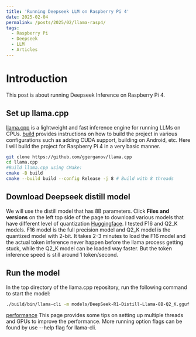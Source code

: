 ```yaml
---
title: 'Running Deepseek LLM on Raspberry Pi 4'
date: 2025-02-04
permalink: /posts/2025/02/llama-rasp4/
tags:
  - Raspberry Pi
  - Deepseek
  - LLM
  - Articles
---
```


# Introduction
This post is about running Deepseek Inference on Raspberry Pi 4.

## Set up llama.cpp

[llama.cpp](https://github.com/ggerganov/llama.cpp) is a lightweight and fast inference engine for running LLMs on CPUs. [build](https://github.com/ggerganov/llama.cpp/blob/master/docs/build.md) provides instructions on how to build the project in various configurations such as adding CUDA support, building on Android, etc. Here I will build the project for Raspberry Pi 4 in a very basic manner.

```bash
git clone https://github.com/ggerganov/llama.cpp
cd llama.cpp
#Build llama.cpp using CMake:
cmake -B build
cmake --build build --config Release -j 8 # Build with 8 threads
```

## Download Deepseek distill model

We will use the distill model that has 8B parameters. Click **Files and versions** on the left top side of the page to download various models that have different level of quantization [Huggingface](https://huggingface.co/unsloth/DeepSeek-R1-Distill-Llama-8B-GGUF). I tested F16 and Q2_K models. F16 model is the full precision model and Q2_K model is the quantized model with 2-bit. It takes 2-3 minutes to load the F16 model and the actual token inference never happen before the llama process getting stuck, while the Q2_K model can be loaded way faster. But the token inference speed is still around 1 token/second.

## Run the model

In the top directory of the llama.cpp repository, run the following command to start the model:

```bash
./build/bin/llama-cli -m models/DeepSeek-R1-Distill-Llama-8B-Q2_K.gguf 
```
[performance](https://github.com/ggerganov/llama.cpp/blob/master/docs/development/token_generation_performance_tips.md) This page provides some tips on setting up multiple threads and GPUs to improve the performance. More running option flags can be found by use --help flag for llama-cli.